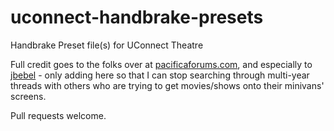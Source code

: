 # uconnect-handbrake-presets
Handbrake Preset file(s) for UConnect Theatre

Full credit goes to the folks over at [pacificaforums.com](https://www.pacificaforums.com/threads/uconnect-movies-via-usb-what-format.11914/), and especially to [jbebel](https://www.pacificaforums.com/members/jbebel.43290/) - only adding here so that I can stop searching through multi-year threads with others who are trying to get movies/shows onto their minivans' screens.

Pull requests welcome.
